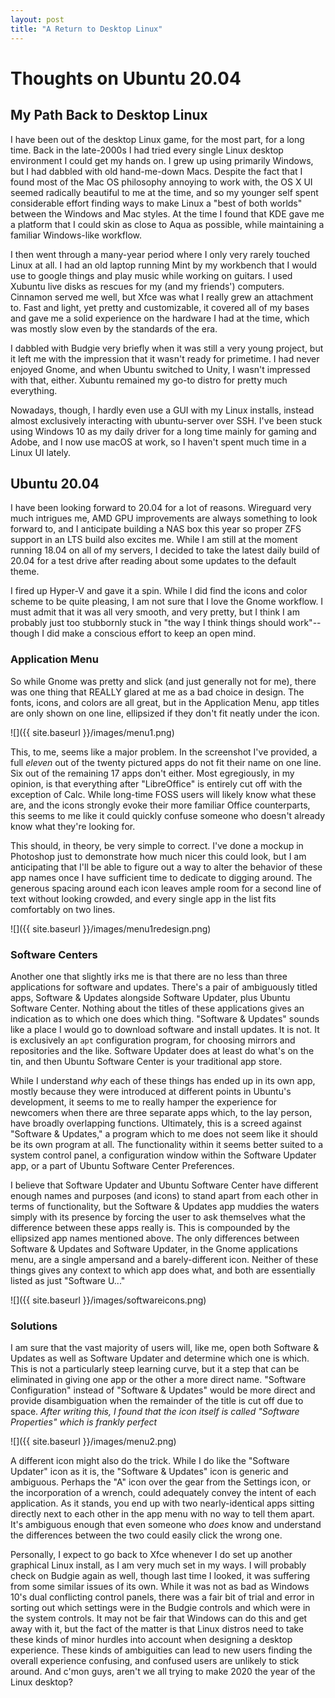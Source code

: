 ```yaml
---
layout: post
title: "A Return to Desktop Linux"
---
```


# Thoughts on Ubuntu 20.04

## My Path Back to Desktop Linux

I have been out of the desktop Linux game, for the most part, for a long time. Back in the late-2000s I had tried every single Linux desktop environment I could get my hands on. I grew up using primarily Windows, but I had dabbled with old hand-me-down Macs. Despite the fact that I found most of the Mac OS philosophy annoying to work with, the OS X UI seemed radically beautiful to me at the time, and so my younger self spent considerable effort finding ways to make Linux a "best of both worlds" between the Windows and Mac styles. At the time I found that KDE gave me a platform that I could skin as close to Aqua as possible, while maintaining a familiar Windows-like workflow. 

I then went through a many-year period where I only very rarely touched Linux at all. I had an old laptop running Mint by my workbench that I would use to google things and play music while working on guitars. I used Xubuntu live disks as rescues for my (and my friends') computers. Cinnamon served me well, but Xfce was what I really grew an attachment to. Fast and light, yet pretty and customizable, it covered all of my bases and gave me a solid experience on the hardware I had at the time, which was mostly slow even by the standards of the era. 

I dabbled with Budgie very briefly when it was still a very young project, but it left me with the impression that it wasn't ready for primetime. I had never enjoyed Gnome, and when Ubuntu switched to Unity, I wasn't impressed with that, either. Xubuntu remained my go-to distro for pretty much everything. 

Nowadays, though, I hardly even use a GUI with my Linux installs, instead almost exclusively interacting with ubuntu-server over SSH. I've been stuck using Windows 10 as my daily driver for a long time mainly for gaming and Adobe, and I now use macOS at work, so I haven't spent much time in a Linux UI lately. 

## Ubuntu 20.04

I have been looking forward to 20.04 for a lot of reasons. Wireguard very much intrigues me, AMD GPU improvements are always something to look forward to, and I anticipate building a NAS box this year so proper ZFS support in an LTS build also excites me. While I am still at the moment running 18.04 on all of my servers, I decided to take the latest daily build of 20.04 for a test drive after reading about some updates to the default theme. 

I fired up Hyper-V and gave it a spin. While I did find the icons and color scheme to be quite pleasing, I am not sure that I love the Gnome workflow. I must admit that it was all very smooth, and very pretty, but I think I am probably just too stubbornly stuck in "the way I think things should work"--though I did make a conscious effort to keep an open mind. 

### Application Menu

So while Gnome was pretty and slick (and just generally not for me), there was one thing that REALLY glared at me as a bad choice in design. The fonts, icons, and colors are all great, but in the Application Menu, app titles are only shown on one line, ellipsized if they don't fit neatly under the icon. 

![]({{ site.baseurl }}/images/menu1.png)

This, to me, seems like a major problem. In the screenshot I've provided, a full *eleven* out of the twenty pictured apps do not fit their name on one line. Six out of the remaining 17 apps don't either. Most egregiously, in my opinion, is that everything after "LibreOffice" is entirely cut off with the exception of Calc. While long-time FOSS users will likely know what these are, and the icons strongly evoke their more familiar Office counterparts, this seems to me like it could quickly confuse someone who doesn't already know what they're looking for. 

This should, in theory, be very simple to correct. I've done a mockup in Photoshop just to demonstrate how much nicer this could look, but I am anticipating that I'll be able to figure out a way to alter the behavior of these app names once I have sufficient time to dedicate to digging around. The generous spacing around each icon leaves ample room for a second line of text without looking crowded, and every single app in the list fits comfortably on two lines. 

![]({{ site.baseurl }}/images/menu1redesign.png)

### Software Centers

Another one that slightly irks me is that there are no less than three applications for software and updates. There's a pair of ambiguously titled apps, Software & Updates alongside Software Updater, plus Ubuntu Software Center. Nothing about the titles of these applications gives an indication as to which one does which thing. "Software & Updates" sounds like a place I would go to download software and install updates. It is not. It is exclusively an `apt` configuration program, for choosing mirrors and repositories and the like. Software Updater does at least do what's on the tin, and then Ubuntu Software Center is your traditional app store. 

While I understand *why* each of these things has ended up in its own app, mostly because they were introduced at different points in Ubuntu's development, it seems to me to really hamper the experience for newcomers when there are three separate apps which, to the lay person, have broadly overlapping functions. Ultimately, this is a screed against "Software & Updates," a program which to me does not seem like it should be its own program at all. The functionality within it seems better suited to a system control panel, a configuration window within the Software Updater app, or a part of Ubuntu Software Center Preferences. 

I believe that Software Updater and Ubuntu Software Center have different enough names and purposes (and icons) to stand apart from each other in terms of functionality, but the Software & Updates app muddies the waters simply with its presence by forcing the user to ask themselves what the difference between these apps really is. This is compounded by the ellipsized app names mentioned above. The only differences between Software & Updates and Software Updater, in the Gnome applications menu, are a single ampersand and a barely-different icon. Neither of these things gives any context to which app does what, and both are essentially listed as just "Software U..." 

![]({{ site.baseurl }}/images/softwareicons.png)

### Solutions

I am sure that the vast majority of users will, like me, open both Software & Updates as well as Software Updater and determine which one is which. This is not a particularly steep learning curve, but it a step that can be eliminated in giving one app or the other a more direct name. "Software Configuration" instead of "Software & Updates" would be more direct and provide disambiguation when the remainder of the title is cut off due to space. *After writing this, I found that the icon itself is called "Software Properties" which is frankly perfect*

![]({{ site.baseurl }}/images/menu2.png)

A different icon might also do the trick. While I do like the "Software Updater" icon as it is, the "Software & Updates" icon is generic and ambiguous. Perhaps the "A" icon over the gear from the Settings icon, or the incorporation of a wrench, could adequately convey the intent of each application. As it stands, you end up with two nearly-identical apps sitting directly next to each other in the app menu with no way to tell them apart. It's ambiguous enough that even someone who *does* know and understand the differences between the two could easily click the wrong one. 

Personally, I expect to go back to Xfce whenever I do set up another graphical Linux install, as I am very much set in my ways. I will probably check on Budgie again as well, though last time I looked, it was suffering from some similar issues of its own. While it was not as bad as Windows 10's dual conflicting control panels, there was a fair bit of trial and error in sorting out which settings were in the Budgie controls and which were in the system controls. It may not be fair that Windows can do this and get away with it, but the fact of the matter is that Linux distros need to take these kinds of minor hurdles into account when designing a desktop experience. These kinds of ambiguities can lead to new users finding the overall experience confusing, and confused users are unlikely to stick around. And c'mon guys, aren't we all trying to make 2020 the year of the Linux desktop?